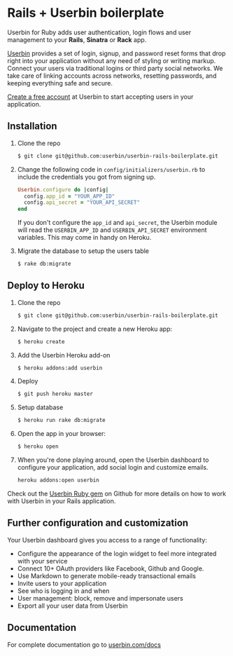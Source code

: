 Rails + Userbin boilerplate
======================================

Userbin for Ruby adds user authentication, login flows and user management to your **Rails**, **Sinatra** or **Rack** app.

[Userbin](https://userbin.com) provides a set of login, signup, and password reset forms that drop right into your application without any need of styling or writing markup. Connect your users via traditional logins or third party social networks. We take care of linking accounts across networks, resetting passwords, and keeping everything safe and secure.

[Create a free account](https://userbin.com) at Userbin to start accepting users in your application.


Installation
------------

1. Clone the repo

    ```bash
    $ git clone git@github.com:userbin/userbin-rails-boilerplate.git
    ```

1. Change the following code in `config/initializers/userbin.rb` to include the credentials you got from signing up.

    ```ruby
    Userbin.configure do |config|
      config.app_id = "YOUR_APP_ID"
      config.api_secret = "YOUR_API_SECRET"
    end
    ```

    If you don't configure the `app_id` and `api_secret`, the Userbin module will read the `USERBIN_APP_ID` and `USERBIN_API_SECRET` environment variables. This may come in handy on Heroku.

1. Migrate the database to setup the users table
 
    ```bash
    $ rake db:migrate
    ```


Deploy to Heroku
----------------

1. Clone the repo

    ```bash
    $ git clone git@github.com:userbin/userbin-rails-boilerplate.git
    ```

1. Navigate to the project and create a new Heroku app:

    ```bash
    $ heroku create
    ```

1. Add the Userbin Heroku add-on

    ```bash
    $ heroku addons:add userbin
    ```

1. Deploy

    ```bash
    $ git push heroku master
    ```

1. Setup database

    ```bash
    $ heroku run rake db:migrate
    ```

1. Open the app in your browser:

    ```bash
    $ heroku open
    ```

1. When you're done playing around, open the Userbin dashboard to configure your application, add social login and customize emails.

    ```bash
    heroku addons:open userbin
    ```

Check out the [Userbin Ruby gem](https://github.com/userbin/userbin-ruby) on Github for more details on how to work with Userbin in your Rails application.


Further configuration and customization
---------------------------------------

Your Userbin dashboard gives you access to a range of functionality:

- Configure the appearance of the login widget to feel more integrated with your service
- Connect 10+ OAuth providers like Facebook, Github and Google.
- Use Markdown to generate mobile-ready transactional emails
- Invite users to your application
- See who is logging in and when
- User management: block, remove and impersonate users
- Export all your user data from Userbin


Documentation
-------------
For complete documentation go to [userbin.com/docs](https://userbin.com/docs)
